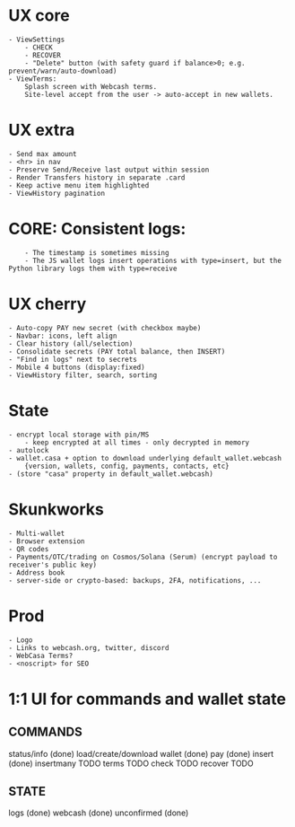# UX core
	- ViewSettings
		- CHECK
		- RECOVER
		- "Delete" button (with safety guard if balance>0; e.g. prevent/warn/auto-download)
	- ViewTerms:
		Splash screen with Webcash terms.
		Site-level accept from the user -> auto-accept in new wallets.

# UX extra
	- Send max amount
	- <hr> in nav
	- Preserve Send/Receive last output within session
	- Render Transfers history in separate .card
	- Keep active menu item highlighted
	- ViewHistory pagination

# CORE: Consistent logs:
		- The timestamp is sometimes missing
		- The JS wallet logs insert operations with type=insert, but the Python library logs them with type=receive

# UX cherry
	- Auto-copy PAY new secret (with checkbox maybe)
	- Navbar: icons, left align
	- Clear history (all/selection)
	- Consolidate secrets (PAY total balance, then INSERT)
	- "Find in logs" next to secrets
	- Mobile 4 buttons (display:fixed)
	- ViewHistory filter, search, sorting

# State
	- encrypt local storage with pin/MS
		- keep encrypted at all times - only decrypted in memory
	- autolock
	- wallet.casa + option to download underlying default_wallet.webcash
		{version, wallets, config, payments, contacts, etc}
	- (store "casa" property in default_wallet.webcash)

# Skunkworks
	- Multi-wallet
	- Browser extension
	- QR codes
	- Payments/OTC/trading on Cosmos/Solana (Serum) (encrypt payload to receiver's public key)
	- Address book
	- server-side or crypto-based: backups, 2FA, notifications, ...

# Prod
    - Logo
	- Links to webcash.org, twitter, discord
	- WebCasa Terms?
	- <noscript> for SEO

# 1:1 UI for commands and wallet state

## COMMANDS
status/info (done)
load/create/download wallet (done)
pay (done)
insert (done)
insertmany TODO
terms TODO
check TODO
recover TODO

## STATE
logs (done)
webcash (done)
unconfirmed (done)
